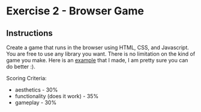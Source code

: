 # Exercise 2 - Browser Game

## Instructions
Create a game that runs in the browser using HTML, CSS, and Javascript. You are free to use any library you want. There is no limitation on the kind of game you make. Here is an [example](https://github.com/name3anad/js-canvas) that I made, I am pretty sure you can do better :).


Scoring Criteria:
* aesthetics - 30%
* functionality (does it work) - 35%
* gameplay - 30%
